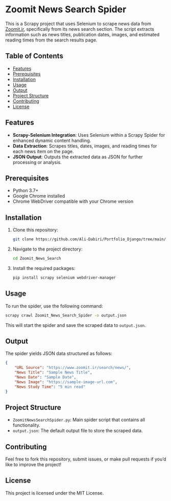 
# Zoomit News Search Spider

This is a Scrapy project that uses Selenium to scrape news data from [Zoomit.ir](https://www.zoomit.ir/), specifically from its news search section. The script extracts information such as news titles, publication dates, images, and estimated reading times from the search results page.

## Table of Contents
- [Features](#features)
- [Prerequisites](#prerequisites)
- [Installation](#installation)
- [Usage](#usage)
- [Output](#output)
- [Project Structure](#project-structure)
- [Contributing](#contributing)
- [License](#license)

## Features
- **Scrapy-Selenium Integration**: Uses Selenium within a Scrapy Spider for enhanced dynamic content handling.
- **Data Extraction**: Scrapes titles, dates, images, and reading times for each news item on the page.
- **JSON Output**: Outputs the extracted data as JSON for further processing or analysis.

## Prerequisites
- Python 3.7+
- Google Chrome installed
- Chrome WebDriver compatible with your Chrome version

## Installation
1. Clone this repository:
    ```bash
    git clone https://github.com/Ali-Dabiri/Portfolio_Django/tree/main/News_Pipeline/Zoomit_Scraper/Zoomit_News_Search
    ```
2. Navigate to the project directory:
    ```bash
    cd Zoomit_News_Search
    ```
3. Install the required packages:
    ```bash
    pip install scrapy selenium webdriver-manager
    ```

## Usage
To run the spider, use the following command:
```bash
scrapy crawl Zoomit_News_Search_Spider -o output.json
```
This will start the spider and save the scraped data to `output.json`.

## Output
The spider yields JSON data structured as follows:
```json
{
    "URL Source": "https://www.zoomit.ir/search/news/",
    "News Title": "Sample News Title",
    "News Date": "Sample Date",
    "News Image": "https://sample-image-url.com",
    "News Study Time": "5 min read"
}
```

## Project Structure
- `ZoomitNewsSearchSpider.py`: Main spider script that contains all functionality.
- `output.json`: The default output file to store the scraped data.
  
## Contributing
Feel free to fork this repository, submit issues, or make pull requests if you’d like to improve the project!

## License
This project is licensed under the MIT License.
